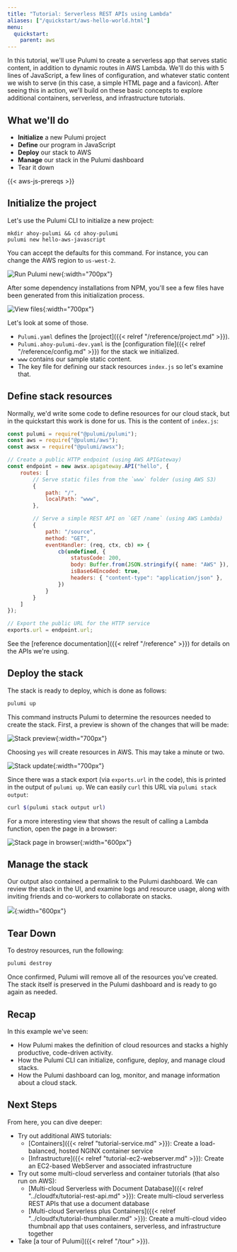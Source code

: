 ```yaml
---
title: "Tutorial: Serverless REST APIs using Lambda"
aliases: ["/quickstart/aws-hello-world.html"]
menu:
  quickstart:
    parent: aws
---
```


In this tutorial, we'll use Pulumi to create a serverless app that serves static content, in addition to dynamic routes
in AWS Lambda. We'll do this with 5 lines of JavaScript, a few lines of configuration, and whatever static content we
wish to serve (in this case, a simple HTML page and a favicon). After seeing this in action, we'll build on these basic
concepts to explore additional containers, serverless, and infrastructure tutorials.

## What we'll do

- **Initialize** a new Pulumi project
- **Define** our program in JavaScript
- **Deploy** our stack to AWS
- **Manage** our stack in the Pulumi dashboard
- Tear it down

{{< aws-js-prereqs >}}

## Initialize the project

Let's use the Pulumi CLI to initialize a new project:

```
mkdir ahoy-pulumi && cd ahoy-pulumi
pulumi new hello-aws-javascript
```

You can accept the defaults for this command. For instance, you can change the AWS region to `us-west-2`.

![Run Pulumi new](/images/quickstart/hello/Quickstart1.png){:width="700px"}

After some dependency installations from NPM, you'll see a few files have been generated from this initialization process. 

![View files](/images/quickstart/hello/Quickstart2.png){:width="700px"}

Let's look at some of those.

- `Pulumi.yaml` defines the [project]({{< relref "/reference/project.md" >}}).
- `Pulumi.ahoy-pulumi-dev.yaml` is the [configuration file]({{< relref "/reference/config.md" >}}) for the stack we initialized.
- `www` contains our sample static content.
- The key file for defining our stack resources `index.js` so let's examine that.

## Define stack resources

Normally, we'd write some code to define resources for our cloud stack, but in the quickstart this work is done for us. This is the content of `index.js`:

```javascript
const pulumi = require("@pulumi/pulumi");
const aws = require("@pulumi/aws");
const awsx = require("@pulumi/awsx");

// Create a public HTTP endpoint (using AWS APIGateway)
const endpoint = new awsx.apigateway.API("hello", {
    routes: [
        // Serve static files from the `www` folder (using AWS S3)
        {
            path: "/",
            localPath: "www",
        },

        // Serve a simple REST API on `GET /name` (using AWS Lambda)
        {
            path: "/source",
            method: "GET",
            eventHandler: (req, ctx, cb) => {
                cb(undefined, {
                    statusCode: 200,
                    body: Buffer.from(JSON.stringify({ name: "AWS" }), "utf8").toString("base64"),
                    isBase64Encoded: true,
                    headers: { "content-type": "application/json" },
                })
            }
        }
    ]
});

// Export the public URL for the HTTP service
exports.url = endpoint.url;
```

See the [reference documentation]({{< relref "/reference" >}}) for details on the APIs we're using.

## Deploy the stack

The stack is ready to deploy, which is done as follows:

```bash
pulumi up
```

This command instructs Pulumi to determine the resources needed to create the stack. First, a preview is shown of the changes that will be made:

![Stack preview](https://user-images.githubusercontent.com/4564579/46554998-da6c9980-c896-11e8-8530-6ca4c8db8123.png){:width="700px"}

Choosing `yes` will create resources in AWS. This may take a minute or two.

![Stack update](https://user-images.githubusercontent.com/4564579/46555042-fcfeb280-c896-11e8-8731-51c9ee78af23.png){:width="700px"}

Since there was a stack export (via `exports.url` in the code), this is printed in the output of `pulumi up`. We can easily `curl` this URL via `pulumi stack output`:

```bash
curl $(pulumi stack output url)
```

For a more interesting view that shows the result of calling a Lambda function, open the page in a browser:

![Stack page in browser](/images/quickstart/hello/Quickstart5.png){:width="600px"}

## Manage the stack

Our output also contained a permalink to the Pulumi dashboard. We can review the stack in the UI, and examine logs and resource usage, along with inviting friends and co-workers to collaborate on stacks. 

![](/images/quickstart/hello/Quickstart6.png){:width="600px"}

## Tear Down

To destroy resources, run the following:

```bash
pulumi destroy
```

Once confirmed, Pulumi will remove all of the resources you've created. The stack itself is preserved in the Pulumi dashboard and is ready to go again as needed.

## Recap

In this example we've seen:

- How Pulumi makes the definition of cloud resources and stacks a highly productive, code-driven activity.
- How the Pulumi CLI can initialize, configure, deploy, and manage cloud stacks.
- How the Pulumi dashboard can log, monitor, and manage information about a cloud stack.

## Next Steps

From here, you can dive deeper:

- Try out additional AWS tutorials:
  - [Containers]({{< relref "tutorial-service.md" >}}): Create a load-balanced, hosted NGINX container service
  - [Infrastructure]({{< relref "tutorial-ec2-webserver.md" >}}): Create an EC2-based WebServer and associated infrastructure
- Try out some multi-cloud serverless and container tutorials (that also run on AWS):
  - [Multi-cloud Serverless with Document Database]({{< relref "../cloudfx/tutorial-rest-api.md" >}}): Create multi-cloud serverless
        REST APIs that use a document database
  - [Multi-cloud Serverless plus Containers]({{< relref "../cloudfx/tutorial-thumbnailer.md" >}}): Create a multi-cloud video
        thumbnail app that uses containers, serverless, and infrastructure together
- Take [a tour of Pulumi]({{< relref "/tour" >}}).
